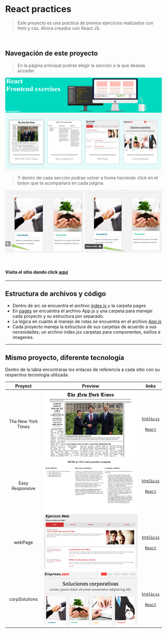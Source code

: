 # React practices
> Este proyecto es una práctica de previos ejercicios realizados con html y css. Ahora creados con React JS.

<br>

## Navegación de este proyecto
> En la página principal podrás elegir la sección a la que deseas acceder

![](https://raw.githubusercontent.com/Gaybre/React_Exercices/master/src/pages/home/img/home.png)
> Y dentro de cada sección podras volver a home haciendo click en el boton que te acompañará en cada página.

![](https://raw.githubusercontent.com/Gaybre/React_Exercices/master/src/pages/home/img/btn-back.png)

<br>

#### Visita el sitio dando click [aquí][105]

------------

## Estructura de archivos y código
- Dentro de src se encuentra el archivo [index.js][101] y la carpeta pages
- En [pages][102] se encuentra el archivo App.js y una carpeta para manejar cada proyecto y su estructura por separado.
- La lógica en cuanto al manejo de rutas se encuentra en el archivo [App.js][100]
- Cada proyecto maneja la estructura de sus carpetas de acuerdo a sus necesidades; un archivo index.jsx carpetas para componentes, estilos e imagenes.

------------

## Mismo proyecto, diferente tecnología
Dentro de la tabla encontraras los enlaces de referencia a cada sitio con su respectiva tecnología utilizada.

|  Proyect  |  Preview  |  links  |
| :------------: | :------------: | :------------: |
| The New York Times  | ![](https://github.com/Gaybre/React_Exercices/blob/master/src/pages/home/img/newYorkTimes.png?raw=true)  | [`html&css`][10] <br><br> [`React`][20]  |
| Easy Responsive  | ![](https://github.com/Gaybre/React_Exercices/blob/master/src/pages/home/img/easyResponsive.png?raw=true)  | [`html&css`][30] <br><br> [`React`][40]  |
| webPage  | ![](https://github.com/Gaybre/React_Exercices/blob/master/src/pages/home/img/webPage.png?raw=true)  | [`html&css`][50] <br><br> [`React`][60]  |
| corpSolutions | ![](https://github.com/Gaybre/React_Exercices/blob/master/src/pages/home/img/corpSolutions.png?raw=true) | [`html&css`][70] <br><br> [`React`][80]  |

[10]: https://gaybre.github.io/NewYorkTimes_Exercise/ "`html&css`"
[20]: https://gaybre.github.io/React_Exercices/newYorkTimes "`React`"

[30]: https://gaybre.github.io/Frontend-exercise-easy-responsive/ "`html&css`"
[40]: https://gaybre.github.io/React_Exercices/easyResponsive "`React`"

[50]: https://gaybre.github.io/Frontend-exercise_webPage/ "`html&css`"
[60]: https://gaybre.github.io/React_Exercices/webPage "`React`"

[70]: https://gaybre.github.io/Frontend-exercise_CorpSolutions/index.html "`html&css`"
[80]: https://gaybre.github.io/React_Exercices/corpSolutions "`React`"


[100]: https://github.com/Gaybre/React_Exercices/blob/master/src/pages/App.js "App.js"
[101]: https://github.com/Gaybre/React_Exercices/blob/master/src/index.js "index.js"
[102]: https://github.com/Gaybre/React_Exercices/tree/master/src/pages "pages"
[105]: https://gaybre.github.io/React_Exercices/ "aquí"